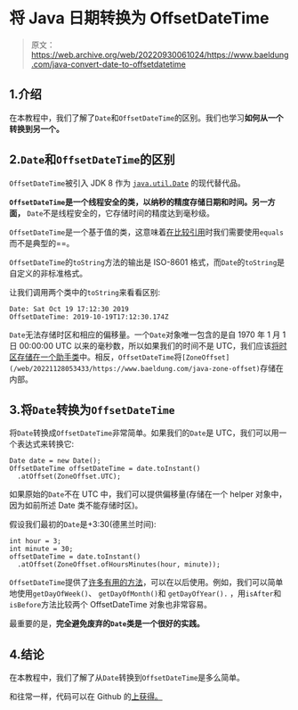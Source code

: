 # 将 Java 日期转换为 OffsetDateTime

> 原文：<https://web.archive.org/web/20220930061024/https://www.baeldung.com/java-convert-date-to-offsetdatetime>

## 1.介绍

在本教程中，我们了解了`Date`和`OffsetDateTime`的区别。我们也学习**如何从一个转换到另一个。**

## 2.`Date`和`OffsetDateTime`的区别

`OffsetDateTime`被引入 JDK 8 作为 [`java.util.Date`](/web/20221128053433/https://www.baeldung.com/java-util-date-sql-date) 的现代替代品。

**`OffsetDateTime`是一个线程安全的类，以纳秒的精度存储日期和时间。另一方面，** `Date`不是线程安全的，它存储时间的精度达到毫秒级。

`OffsetDateTime`是一个基于值的类，这意味着[在比较引用](https://web.archive.org/web/20221128053433/https://docs.oracle.com/en/java/javase/11/docs/api/java.base/java/lang/doc-files/ValueBased.html)时我们需要使用`equals` 而不是典型的==。

`OffsetDateTime`的`toString`方法的输出是 ISO-8601 格式，而`Date`的`toString`是自定义的非标准格式。

让我们调用两个类中的`toString`来看看区别:

```
Date: Sat Oct 19 17:12:30 2019
OffsetDateTime: 2019-10-19T17:12:30.174Z
```

`Date`无法存储时区和相应的偏移量。一个`Date`对象唯一包含的是自 1970 年 1 月 1 日 00:00:00 UTC 以来的毫秒数，所以如果我们的时间不是 UTC，我们应该[将时区存储在一个助手类](/web/20221128053433/https://www.baeldung.com/java-set-date-time-zone)中。相反，`OffsetDateTime`将`[ZoneOffset](/web/20221128053433/https://www.baeldung.com/java-zone-offset)`存储在内部。

## 3.将`Date`转换为`OffsetDateTime`

将`Date`转换成`OffsetDateTime`非常简单。如果我们的`Date`是 UTC，我们可以用一个表达式来转换它:

```
Date date = new Date();
OffsetDateTime offsetDateTime = date.toInstant()
  .atOffset(ZoneOffset.UTC);
```

如果原始的`Date`不在 UTC 中，我们可以提供偏移量(存储在一个 helper 对象中，因为如前所述 Date 类不能存储时区)。

假设我们最初的`Date`是+3:30(德黑兰时间):

```
int hour = 3;
int minute = 30;
offsetDateTime = date.toInstant()
  .atOffset(ZoneOffset.ofHoursMinutes(hour, minute));
```

`OffsetDateTime`提供了[许多有用的方法](https://web.archive.org/web/20221128053433/https://docs.oracle.com/en/java/javase/11/docs/api/java.base/java/time/OffsetDateTime.html)，可以在以后使用。例如，我们可以简单地使用`getDayOfWeek()`、 `getDayOfMonth()`和 `getDayOfYear().` ，用`isAfter`和`isBefore`方法比较两个 OffsetDateTime 对象也非常容易。

最重要的是，**完全避免废弃的`Date`类是一个很好的实践。**

## 4.结论

在本教程中，我们了解了从`Date`转换到`OffsetDateTime`是多么简单。

和往常一样，代码可以在 Github 的[上获得。](https://web.archive.org/web/20221128053433/https://github.com/eugenp/tutorials/tree/master/core-java-modules/core-java-date-operations-2)